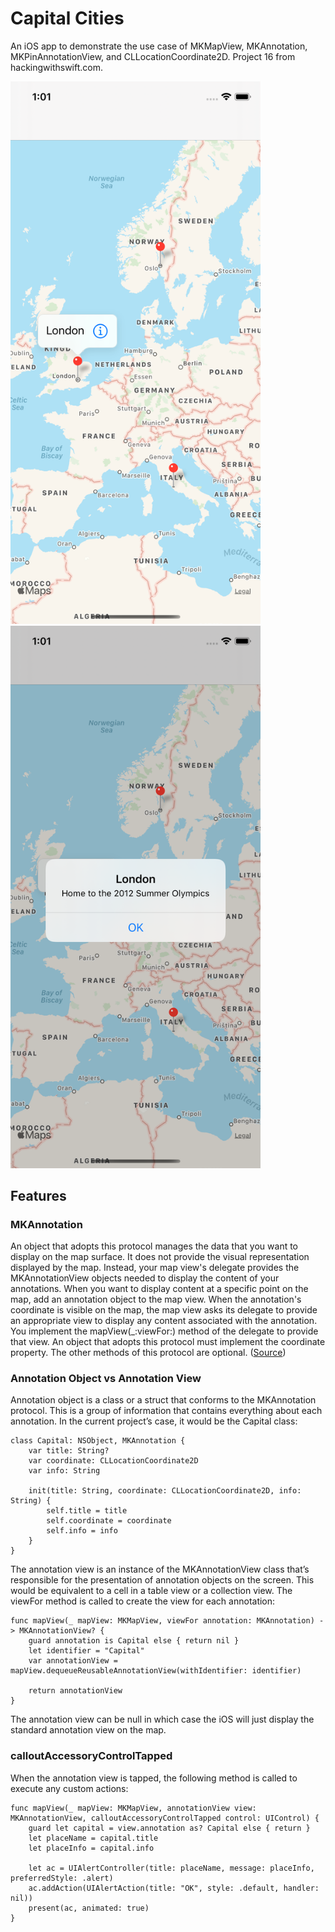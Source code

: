 # Capital Cities

An iOS app to demonstrate the use case of MKMapView, MKAnnotation, MKPinAnnotationView, and CLLocationCoordinate2D.  Project 16 from hackingwithswift.com.

<img src="https://github.com/igibliss00/Capital-Cities/blob/master/README_assets/1.png" width="400">

<img src="https://github.com/igibliss00/Capital-Cities/blob/master/README_assets/2.png" width="400">

## Features

### MKAnnotation

An object that adopts this protocol manages the data that you want to display on the map surface. It does not provide the visual representation displayed by the map. Instead, your map view's delegate provides the MKAnnotationView objects needed to display the content of your annotations. When you want to display content at a specific point on the map, add an annotation object to the map view. When the annotation's coordinate is visible on the map, the map view asks its delegate to provide an appropriate view to display any content associated with the annotation. You implement the mapView(_:viewFor:) method of the delegate to provide that view. 
An object that adopts this protocol must implement the coordinate property. The other methods of this protocol are optional. ([Source](https://developer.apple.com/documentation/mapkit/mkannotation))

### Annotation Object vs Annotation View

Annotation object is a class or a struct that conforms to the MKAnnotation protocol.  This is a group of information that contains everything about each annotation.  In the current project’s case, it would be the Capital class:

```
class Capital: NSObject, MKAnnotation {
    var title: String?
    var coordinate: CLLocationCoordinate2D
    var info: String
    
    init(title: String, coordinate: CLLocationCoordinate2D, info: String) {
        self.title = title
        self.coordinate = coordinate
        self.info = info
    }
}
```

The annotation view is an instance of the MKAnnotationView class that’s responsible for the presentation of annotation objects on the screen.  This would be equivalent to a cell in a table view or a collection view.  The viewFor method is called to create the view for each annotation:

```
func mapView(_ mapView: MKMapView, viewFor annotation: MKAnnotation) -> MKAnnotationView? {
    guard annotation is Capital else { return nil }
    let identifier = "Capital"
    var annotationView = mapView.dequeueReusableAnnotationView(withIdentifier: identifier)
    
    return annotationView
}
```

The annotation view can be null in which case the iOS will just display the standard annotation view on the map. 

### calloutAccessoryControlTapped

When the annotation view is tapped, the following method is called to execute any custom actions:

```
func mapView(_ mapView: MKMapView, annotationView view: MKAnnotationView, calloutAccessoryControlTapped control: UIControl) {
    guard let capital = view.annotation as? Capital else { return }
    let placeName = capital.title
    let placeInfo = capital.info

    let ac = UIAlertController(title: placeName, message: placeInfo, preferredStyle: .alert)
    ac.addAction(UIAlertAction(title: "OK", style: .default, handler: nil))
    present(ac, animated: true)
}
```
